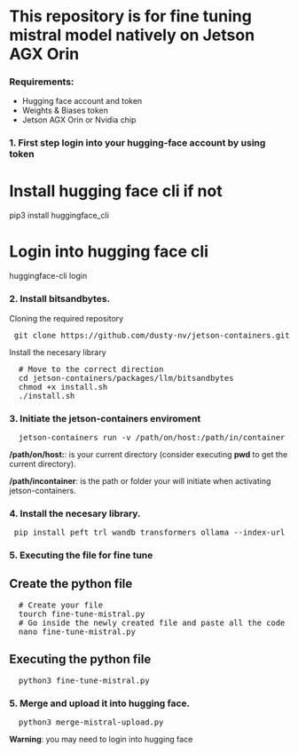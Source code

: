 # This repository is for fine tuning mistral model natively on Jetson AGX Orin

### Requirements:
- Hugging face account and token
- Weights & Biases token
- Jetson AGX Orin or Nvidia chip

### **1.** First step login into your hugging-face account by using token

  # Install hugging face cli if not
  pip3 install huggingface_cli

  # Login into hugging face cli
  huggingface-cli login

### **2.** Install bitsandbytes.
Cloning the required repository
<pre> git clone https://github.com/dusty-nv/jetson-containers.git </pre>
Install the necesary library
<pre>
  # Move to the correct direction
  cd jetson-containers/packages/llm/bitsandbytes
  chmod +x install.sh
  ./install.sh
</pre>

### **3.**  Initiate the jetson-containers enviroment
<pre>
  jetson-containers run -v /path/on/host:/path/in/container $(autotag bitsandbytes)
</pre>
**/path/on/host:**: is your current directory (consider executing **pwd** to get the current directory).

**/path/incontainer**: is the path or folder your will initiate when activating jetson-containers.

### **4.**  Install the necesary library.
<pre> pip install peft trl wandb transformers ollama --index-url https://pypi.org/simple </pre>

### **5.**  Executing the file for fine tune
## Create the python file
<pre>
  # Create your file
  tourch fine-tune-mistral.py
  # Go inside the newly created file and paste all the code in " fine-tune-mistral.py " in
  nano fine-tune-mistral.py
</pre>
## Executing the python file
<pre>
  python3 fine-tune-mistral.py
</pre>

### **5.** Merge and upload it into hugging face.
<pre>
  python3 merge-mistral-upload.py
</pre>

**Warning**: you may need to login into hugging face 
